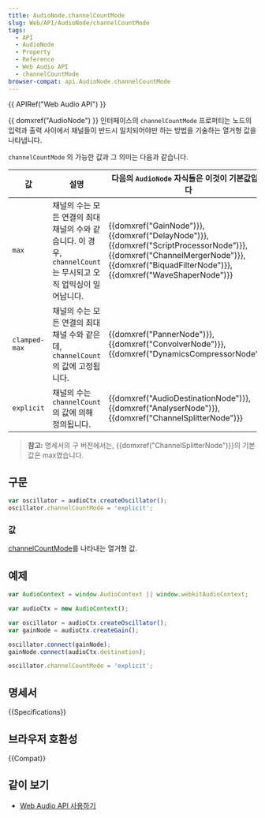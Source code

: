 ```yaml
---
title: AudioNode.channelCountMode
slug: Web/API/AudioNode/channelCountMode
tags:
  - API
  - AudioNode
  - Property
  - Reference
  - Web Audio API
  - channelCountMode
browser-compat: api.AudioNode.channelCountMode
---
```

{{ APIRef("Web Audio API") }}

{{ domxref("AudioNode") }} 인터페이스의 `channelCountMode` 프로퍼티는 노드의 입력과 출력 사이에서 채널들이 반드시 일치되어야만 하는 방법을 기술하는 열거형 값을 나타냅니다.

`channelCountMode` 의 가능한 값과 그 의미는 다음과 같습니다.

<table class="no-markdown">
  <thead>
    <tr>
      <th scope="col">값</th>
      <th scope="col">설명</th>
      <th scope="col">
        다음의 <code>AudioNode</code> 자식들은 이것이 기본값입니다
      </th>
    </tr>
  </thead>
  <tbody>
    <tr>
      <td><code>max</code></td>
      <td>
        채널의 수는 모든 연결의 최대 채널의 수와 같습니다. 이 경우, <code>channelCount</code>는 무시되고 오직 업믹싱이 일어납니다.
      </td>
      <td>
        {{domxref("GainNode")}}, {{domxref("DelayNode")}},
        {{domxref("ScriptProcessorNode")}},
        {{domxref("ChannelMergerNode")}},
        {{domxref("BiquadFilterNode")}},
        {{domxref("WaveShaperNode")}}
      </td>
    </tr>
    <tr>
      <td><code>clamped-max</code></td>
      <td>
        채널의 수는 모든 연결의 최대 채널 수와 같은데, <code>channelCount</code>의 값에 고정됩니다.
      </td>
      <td>
        {{domxref("PannerNode")}}, {{domxref("ConvolverNode")}},
        {{domxref("DynamicsCompressorNode")}}
      </td>
    </tr>
    <tr>
      <td><code>explicit</code></td>
      <td>
        채널의 수는 <code>channelCount</code>의 값에 의해 정의됩니다.
      </td>
      <td>
        {{domxref("AudioDestinationNode")}},
        {{domxref("AnalyserNode")}},
        {{domxref("ChannelSplitterNode")}}
      </td>
    </tr>
  </tbody>
</table>

> **참고:** 명세서의 구 버전에서는, {{domxref("ChannelSplitterNode")}}의 기본값은 max였습니다.

## 구문

```js
var oscillator = audioCtx.createOscillator();
oscillator.channelCountMode = 'explicit';
```

### 값

[channelCountMode](https://webaudio.github.io/web-audio-api/#idl-def-ChannelCountMode)를 나타내는 열거형 값.

## 예제

```js
var AudioContext = window.AudioContext || window.webkitAudioContext;

var audioCtx = new AudioContext();

var oscillator = audioCtx.createOscillator();
var gainNode = audioCtx.createGain();

oscillator.connect(gainNode);
gainNode.connect(audioCtx.destination);

oscillator.channelCountMode = 'explicit';
```

## 명세서

{{Specifications}}

## 브라우저 호환성

{{Compat}}

## 같이 보기

- [Web Audio API 사용하기](/ko/docs/Web/API/Web_Audio_API/Using_Web_Audio_API)
